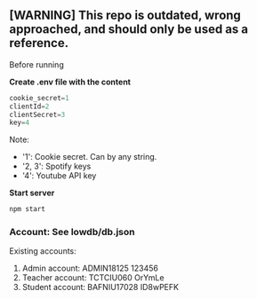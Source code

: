 ## [WARNING] This repo is outdated, wrong approached, and should only be used as a reference.

Before running

**Create .env file with the content**

```javascript
cookie_secret=1
clientId=2
clientSecret=3
key=4
```
Note: 
  * '1': Cookie secret. Can by any string.
  * '2, 3': Spotify keys
  * '4': Youtube API key
  
**Start server**
```bash
npm start
```
### **Account:** See lowdb/db.json

Existing accounts:
1. Admin account:     ADMIN18125    123456
2. Teacher account:   TCTCIU060     OrYmLe
3. Student account:   BAFNIU17028   ID8wPEFK
